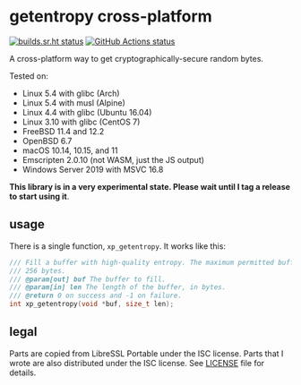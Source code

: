 # getentropy cross-platform

[![builds.sr.ht status](https://builds.sr.ht/~aman/xp-getentropy.svg)](https://builds.sr.ht/~aman/xp-getentropy?)
[![GitHub Actions status](https://github.com/a-vrma/xp-getentropy/workflows/GitHub%20CI/badge.svg)](https://github.com/a-vrma/xp-getentropy/actions)

A cross-platform way to get cryptographically-secure random bytes.

Tested on:

- Linux 5.4 with glibc (Arch)
- Linux 5.4 with musl (Alpine)
- Linux 4.4 with glibc (Ubuntu 16.04)
- Linux 3.10 with glibc (CentOS 7)
- FreeBSD 11.4 and 12.2
- OpenBSD 6.7
- macOS 10.14, 10.15, and 11
- Emscripten 2.0.10 (not WASM, just the JS output)
- Windows Server 2019 with MSVC 16.8

**This library is in a very experimental state. Please wait until I tag a
release to start using it**.

## usage

There is a single function, `xp_getentropy`. It works like this:

```c
/// Fill a buffer with high-quality entropy. The maximum permitted buffer size is
/// 256 bytes.
/// @param[out] buf The buffer to fill.
/// @param[in] len The length of the buffer, in bytes.
/// @return 0 on success and -1 on failure.
int xp_getentropy(void *buf, size_t len);
```

## legal

Parts are copied from LibreSSL Portable under the ISC license. Parts that I
wrote are also distributed under the ISC license. See [LICENSE](LICENSE) file
for details.
